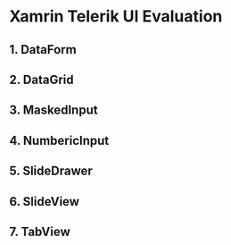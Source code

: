 # Xamrin Telerik UI Evaluation
## 1. DataForm
## 2. DataGrid
## 3. MaskedInput
## 4. NumbericInput
## 5. SlideDrawer
## 6. SlideView
## 7. TabView
